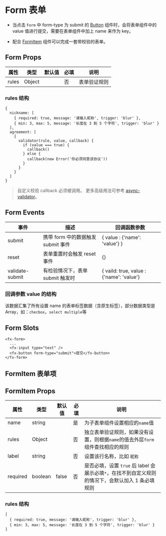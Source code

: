 # Form 表单

- 当点击 `Form` 中 form-type 为 submit 的 [Button](./Button.md) 组件时，会将表单组件中的 value 值进行提交，需要在表单组件中加上 name 来作为 key。

- 配合 [FormItem](./Form.md#formitem-表单项) 组件可以完成一套带校验的表单。

## Form Props

| 属性  | 类型   | 默认值 | 必填 | 说明         |
| ----- | ------ | ------ | ---- | ------------ |
| rules | Object |        | 否   | 表单验证规则 |

### rules 结构

```
{
  nickname: [
    { required: true, message: '请输入昵称', trigger: 'blur' },
    { min: 3, max: 5, message: '长度在 3 到 5 个字符', trigger: 'blur' }
  ],
  agreement: [
    {
      validator(rule, value, callback) {
        if (value === true) {
          callback()
        } else {
          callback(new Error('你必须同意该协议'))
        }
      }
    }
  ]
}
```

> 自定义校验 callback 必须被调用。 更多高级用法可参考 [async-validator](https://github.com/yiminghe/async-validator)。

## Form Events

| 事件            | 描述                               | 回调函数参数                             |
| --------------- | ---------------------------------- | ---------------------------------------- |
| submit          | 携带 form 中的数据触发 submit 事件 | { value : {'name': 'value'} }            |
| reset           | 表单重置时会触发 reset 事件        | {}                                       |
| validate-submit | 有检验情况下，表单 submit 触发时   | { vaild: true, value : {'name': 'value'} |

### 回调参数 value 的结构

该数据汇集了所有设置 name 的表单标签数据（含原生标签），部分数据类型是 Array，如：`checbox`，`select multiple`等

## Form Slots

```
<fx-form>
  ...
  <fx-input type="text" />
  <fx-button form-type="submit">提交</fx-button>
</fx-form>
```

## FormItem 表单项

## FormItem Props

| 属性     | 类型    | 默认值 | 必填 | 说明                                                                                              |
| -------- | ------- | ------ | ---- | ------------------------------------------------------------------------------------------------- |
| name     | string  |        | 是   | 为子表单组件设置相应的`name`值                                                                    |
| rules    | Object  |        | 否   | 独立表单验证规则，如果没有设置，则根据`name`的值去外层`form`组件查找相应的规则                    |
| label    | string  |        | 否   | 设置该行名称，比如 `昵称`                                                                         |
| required | boolean | false  | 否   | 是否必填，设置 `true` 后 label 会展示必填`*`，在找不到自定义规则的情况下，会默认加入 1 条必填规则 |

### rules 结构

```
[
  { required: true, message: '请输入昵称', trigger: 'blur' },
  { min: 3, max: 5, message: '长度在 3 到 5 个字符', trigger: 'blur' }
]
```
